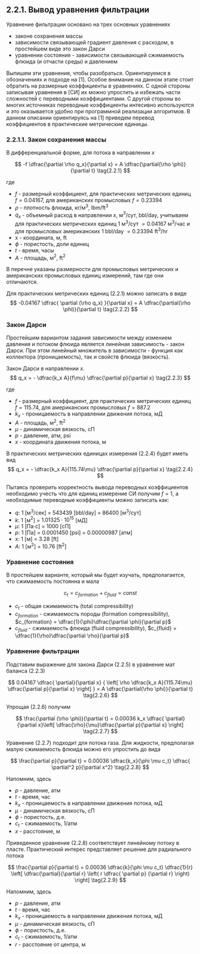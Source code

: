 
## 2.2.1. Вывод уравнения фильтрации <a class="anchor" id="2.2.1."></a>
Уравнение фильтрации основано на трех основных уравнениях
* законе сохранения массы
* зависимости связывающей градиент давления с расходом, в простейшем виде это закон Дарси
* уравнении состояния - зависимости связывающей сжимаемость флюида (и отчасти среды) и давлением

Выпишем эти уравнения, чтобы разобраться. Ориентируемся в обозначениях и подходе на [1]. Особое внимание на данном этапе стоит обратить на размерные коэффициенты в уравнениях. С одной стороны записывая уравнения в [СИ] их можно упростить и избежать части сложностей с переводными коэффициентами. С другой стороны во многих источниках переводные коэффициенты интесивно используются и это оказывается удобно при программной реализации алгоритмов. В данном описании ориентируясь на [1] приведем перевод коэффициентов в практические метрические единицы.

### 2.2.1.1. Закон сохранения массы <a class="anchor" id="2.2.1.1."></a>

В дифференциальной форме, для потока в направлении $x$

$$
-f \dfrac{\partial \rho q_x}{\partial x} = A \dfrac{\partial(\rho \phi)}{\partial t} 
\tag{2.2.1}
$$

где 
* $f$ - размерный коэффициент, для практических метрических единиц $f= 0.04167$, для американских промысловых $f = 0.23394$
* $\rho$ - плотность флюида, кг/м$^3$, lbm/ft$^3$
* $q_x$ - объемный расход в направлении $x$, м$^3$/сут, bbl/day, учитываем для практических метрических единиц $1$ м$^3$/сут $= 0.04167$ м$^3$/час и для промысловых американских  $1$ bbl/day $= 0.23394$ ft$^3$/hr  
* x - координата, м, ft
* $\phi$ - пористость, доли единиц
* $t$ - время, часы
* $A$ - площадь, м$^2$, ft$^2$ 

В перечне указаны размерности для промысловых метрических и американских промысловых единиц измерений, там где они отличаются.

Для практических метрических единиц (2.2.1) можно записать в виде
$$
-0.04167 \dfrac{ \partial (\rho q_x) }{\partial x} = A \dfrac{\partial(\rho \phi)}{\partial t} 
\tag{2.2.2}
$$


### Закон Дарси

Простейшим вариантом задания зависимости между измением давления и потоком флюида является линейная зависимость - закон Дарси. При этом линейный множитель в зависимости - функция как коллектора (проницаемость), так и свойств флюида (вязкость).

Закон Дарси в направлении $x$.
$$ 
q_x = -  \dfrac{k_x A}{f\mu} \dfrac{\partial p}{\partial x} 
\tag{2.2.3}
$$

где 
* $f$ - размерный коэффициент, для практических метрических единиц $f= 115.74$, для американских промысловых $f = 887.2$
* $k_x$ - проницаемость в направлении движения потока, мД
* $A$ - площадь, м$^2$, ft$^2$ 
* $\mu$ - динамическая вязкость, сП
* $p$ - давление, атм, psi
* $x$ - координата движения потока, м

В практических метрических единицах измерения (2.2.4) будет иметь вид
$$ 
q_x = -  \dfrac{k_x A}{115.74\mu} \dfrac{\partial p}{\partial x} 
\tag{2.2.4}
$$

Пытаясь проверить корректность вывода переводных коэффициентов необходимо учесть что для единиц измерение СИ получим $f=1$, а необходимые переводные коэффициенты можно записать как:
* $q$: $1$ [м$^3$/сек] = $543439$ [bbl/day] = $86400$ [м$^3$/сут]
* $k$: $1$ [м$^2$] = $1.01325 \cdot 10^{15}$ [мД]
* $\mu$: $1$ [Па$\cdot$с] = $1000$ [сП]
* $p$: $1$ [Па] = $0.0001450$ [psi] = $0.00000987$ [атм] 
* $x$: $1$ [м] = $3.28$ [ft] 
* $A$: $1$ [м$^2$] = $10.76$ [ft$^2$]

### Уравнение состояния
В простейшем варианте, который мы будет изучать, предполагается, что сжимаемость постоянна и мала 

$$
c_t = c_{formation} + c_{fluid} = const
\tag{2.2.5}
$$

* $c_t$ - общая сжимаемость (total compressibility)
* $c_{formation}$ - сжимаемость породы (formation compressibility),  $c_{formation} = \dfrac{1}{\phi}\dfrac{\partial \phi}{\partial p}$
* $c_{fluid}$ - сжимаемость флюида (fluid compressibility), $c_{fluid} = \dfrac{1}{\rho}\dfrac{\partial \rho}{\partial p}$

### Уравнение фильтрации
Подставим выражение для закона Дарси (2.2.5) в уравнение мат баланса  (2.2.3)

$$ 
0.04167 \dfrac{ \partial}{\partial x} { \left[ \rho   \dfrac{k_x A}{115.74\mu} \dfrac{\partial p}{\partial x} \right] } = A \dfrac{\partial(\rho \phi)}{\partial t}  
\tag{2.2.6}
$$

Упрощая (2.2.6) получим

$$ 
\frac{\partial (\rho \phi)}{\partial t} = 0.00036 k_x \dfrac{ \partial}{\partial x}\left[ \dfrac{\rho}{\mu}\dfrac{\partial p}{\partial x} \right] 
\tag{2.2.7}
$$

Уравнение (2.2.7) подходит для потока газа. Для жидкости, предполагая малую сжимаемость флюида можно его упростить до вида

$$ 
\frac{\partial p}{\partial t} = 0.00036 \dfrac{k_x}{\phi \mu c_t} \dfrac{ \partial^2 p}{\partial x^2} 
\tag{2.2.8}
$$

Напомним, здесь
* $p$ - давление, атм
* $t$ - время, час
* $k_x$ - проницаемость в направлении движения потока, мД
* $\mu$ - динамическая вязкость, сП
* $\phi$ - пористость, д.е.
* $c_t$ - сжимаемость, 1/атм
* $x$ - расстояние, м

Приведенное уравнение (2.2.8) соответствует линейному потоку в пласте. Практический интерес представляет решение для радиального потока

$$ 
\frac{\partial p}{\partial t} = 0.00036 \dfrac{k}{\phi \mu c_t} \dfrac{1}{r} \left[ \dfrac{\partial}{\partial r} \left( r \dfrac{ \partial p} {\partial r} \right) \right]  
\tag{2.2.9}
$$

Напомним, здесь
* $p$ - давление, атм
* $t$ - время, час
* $k_x$ - проницаемость в направлении движения потока, мД
* $\mu$ - динамическая вязкость, сП
* $\phi$ - пористость, д.е.
* $c_t$ - сжимаемость, 1/атм
* $r$ - расстояние от центра, м